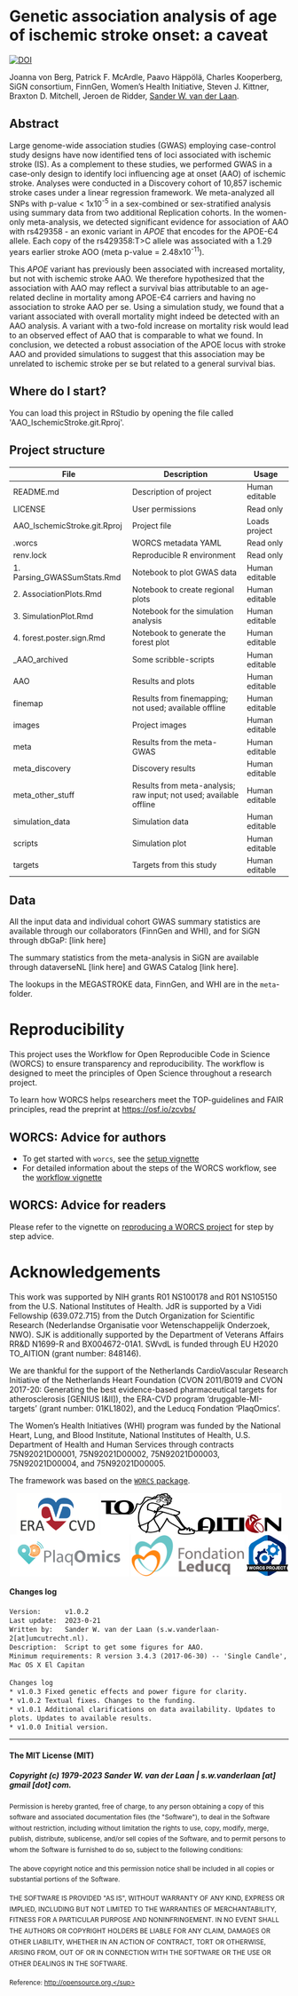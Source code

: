 # Genetic association analysis of age of ischemic stroke onset: a caveat
[![DOI](https://zenodo.org/badge/480746009.svg)](https://zenodo.org/badge/latestdoi/480746009)

<!-- Please add a brief introduction to explain what the project is about    -->

Joanna von Berg, Patrick F. McArdle, Paavo Häppölä, Charles Kooperberg, SiGN consortium, FinnGen, Women’s Health Initiative, Steven J. Kittner, Braxton D. Mitchell, Jeroen de Ridder, [Sander W. van der Laan](https://orcid.org/0000-0001-6888-1404).

## Abstract

Large genome-wide association studies (GWAS) employing case-control study designs have now identified tens of loci associated with ischemic stroke (IS). As a complement to these studies, we performed GWAS in a case-only design to identify loci influencing age at onset (AAO) of ischemic stroke. Analyses were conducted in a Discovery cohort of 10,857 ischemic stroke cases under a linear regression framework. We meta-analyzed all SNPs with p-value < 1x10<sup>-5</sup> in a sex-combined or sex-stratified analysis using summary data from two additional Replication cohorts.  In the women-only meta-analysis, we detected significant evidence for association of AAO with rs429358 - an exonic variant in _APOE_ that encodes for the APOE-Є4 allele.  Each copy of the rs429358:T>C allele was associated with a 1.29 years earlier stroke AOO (meta p-value = 2.48x10<sup>-11</sup>). 

This _APOE_ variant has previously been associated with increased mortality, but not with ischemic stroke AAO. We therefore hypothesized that the association with AAO may reflect a survival bias attributable to an age-related decline in mortality among APOE-Є4 carriers and having no association to stroke AAO per se.  Using a simulation study, we found that a variant associated with overall mortality might indeed be detected with an AAO analysis. A variant with a two-fold increase on mortality risk would lead to an observed effect of AAO that is comparable to what we found. In conclusion, we detected a robust association of the APOE locus with stroke AAO and provided simulations to suggest that this association may be unrelated to ischemic stroke per se but related to a general survival bias.    


## Where do I start?

You can load this project in RStudio by opening the file called 'AAO_IschemicStroke.git.Rproj'.

## Project structure

<!--  You can add rows to this table, using "|" to separate columns.         -->
File                         | Description                             | Usage         
---------------------------- | --------------------------------------- | --------------
README.md                    | Description of project                  | Human editable
LICENSE                      | User permissions                        | Read only     
AAO_IschemicStroke.git.Rproj | Project file                            | Loads project 
.worcs                       | WORCS metadata YAML                     | Read only     
renv.lock                    | Reproducible R environment              | Read only     
1. Parsing_GWASSumStats.Rmd  | Notebook to plot GWAS data              | Human editable
2. AssociationPlots.Rmd      | Notebook to create regional plots       | Human editable
3. SimulationPlot.Rmd        | Notebook for the simulation analysis    | Human editable
4. forest.poster.sign.Rmd    | Notebook to generate the forest plot    | Human editable
_AAO_archived                | Some scribble-scripts                   | Human editable
AAO                          | Results and plots                       | Human editable
finemap                      | Results from finemapping; not used; available offline | Human editable
images                       | Project images                          | Human editable
meta                         | Results from the meta-GWAS              | Human editable
meta_discovery               | Discovery results                       | Human editable
meta_other_stuff             | Results from meta-analysis; raw input; not used; available offline  | Human editable
simulation_data              | Simulation data                         | Human editable
scripts                      | Simulation plot                         | Human editable
targets                      | Targets from this study                 | Human editable

<!--  You can consider adding the following to this file:                    -->
<!--  * A citation reference for your project                                -->
<!--  * Contact information for questions/comments                           -->
<!--  * How people can offer to contribute to the project                    -->
<!--  * A contributor code of conduct, https://www.contributor-covenant.org/ -->

## Data

All the input data and individual cohort GWAS summary statistics are available 
through our collaborators (FinnGen and WHI), and for SiGN through dbGaP: [link here]

The summary statistics from the meta-analysis in SiGN are available through 
dataverseNL [link here] and GWAS Catalog [link here].

The lookups in the MEGASTROKE data, FinnGen, and WHI are in the `meta`-folder. 

# Reproducibility

This project uses the Workflow for Open Reproducible Code in Science (WORCS) to
ensure transparency and reproducibility. The workflow is designed to meet the
principles of Open Science throughout a research project. 

To learn how WORCS helps researchers meet the TOP-guidelines and FAIR principles,
read the preprint at https://osf.io/zcvbs/

## WORCS: Advice for authors

* To get started with `worcs`, see the [setup vignette](https://cjvanlissa.github.io/worcs/articles/setup.html)
* For detailed information about the steps of the WORCS workflow, see the [workflow vignette](https://cjvanlissa.github.io/worcs/articles/workflow.html)

## WORCS: Advice for readers

Please refer to the vignette on [reproducing a WORCS project]() for step by step advice.
<!-- If your project deviates from the steps outlined in the vignette on     -->
<!-- reproducing a WORCS project, please provide your own advice for         -->
<!-- readers here.                                                           -->

# Acknowledgements

This work was supported by NIH grants R01 NS100178 and R01 NS105150 from the U.S. National Institutes of Health. JdR is supported by a Vidi Fellowship (639.072.715) from the Dutch Organization for Scientific Research (Nederlandse Organisatie voor Wetenschappelijk Onderzoek, NWO).  SJK is additionally supported by the Department of Veterans Affairs RR&D N1699-R and BX004672-01A1. SWvdL is funded through EU H2020 TO_AITION (grant number: 848146).

We are thankful for the support of the Netherlands CardioVascular Research Initiative of the Netherlands Heart Foundation (CVON 2011/B019 and CVON 2017-20: Generating the best evidence-based pharmaceutical targets for atherosclerosis [GENIUS I&II]), the ERA-CVD program ‘druggable-MI-targets’ (grant number: 01KL1802), and the Leducq Fondation ‘PlaqOmics’.

The Women’s Health Initiatives (WHI) program was funded by the National Heart, Lung, and Blood Institute, National Institutes of Health, U.S. Department of Health and Human Services through contracts 75N92021D00001, 75N92021D00002, 75N92021D00003, 75N92021D00004, and 75N92021D00005.

The framework was based on the [`WORCS` package](https://osf.io/zcvbs/).

<center>
<a href='https://www.era-cvd.eu'><img src='images/ERA_CVD_Logo_CMYK.png' align="center" height="75" /></a> <a href='https://www.to-aition.eu'><img src='images/to_aition.png' align="center" height="75" /></a> 
<a href='https://www.plaqomics.com'><img src='images/leducq-logo-large.png' align="center" height="75" /></a> <a href='https://www.fondationleducq.org'><img src='images/leducq-logo-small.png' align="center" height="75" /></a> 
<a href='https://osf.io/zcvbs/'><img src='images/worcs_icon.png' align="center" height="75" /></a> 
</center>

#### Changes log

    Version:      v1.0.2
    Last update:  2023-0-21
    Written by:   Sander W. van der Laan (s.w.vanderlaan-2[at]umcutrecht.nl).
    Description:  Script to get some figures for AAO.
    Minimum requirements: R version 3.4.3 (2017-06-30) -- 'Single Candle', Mac OS X El Capitan
    
    Changes log
    * v1.0.3 Fixed genetic effects and power figure for clarity.
    * v1.0.2 Textual fixes. Changes to the funding.
    * v1.0.1 Additional clarifications on data availability. Updates to plots. Updates to available results.
    * v1.0.0 Initial version. 
    
    
--------------

#### The MIT License (MIT)
##### Copyright (c) 1979-2023 Sander W. van der Laan | s.w.vanderlaan [at] gmail [dot] com.

<sup>Permission is hereby granted, free of charge, to any person obtaining a copy of this software and associated documentation files (the "Software"), to deal in the Software without restriction, including without limitation the rights to use, copy, modify, merge, publish, distribute, sublicense, and/or sell copies of the Software, and to permit persons to whom the Software is furnished to do so, subject to the following conditions:</sup>

<sup>The above copyright notice and this permission notice shall be included in all copies or substantial portions of the Software.</sup>

<sup>THE SOFTWARE IS PROVIDED "AS IS", WITHOUT WARRANTY OF ANY KIND, EXPRESS OR IMPLIED, INCLUDING BUT NOT LIMITED TO THE WARRANTIES OF MERCHANTABILITY, FITNESS FOR A PARTICULAR PURPOSE AND NONINFRINGEMENT. IN NO EVENT SHALL THE AUTHORS OR COPYRIGHT HOLDERS BE LIABLE FOR ANY CLAIM, DAMAGES OR OTHER LIABILITY, WHETHER IN AN ACTION OF CONTRACT, TORT OR OTHERWISE, ARISING FROM, OUT OF OR IN CONNECTION WITH THE SOFTWARE OR THE USE OR OTHER DEALINGS IN THE SOFTWARE.</sup>

<sup>Reference: http://opensource.org.</sup>
